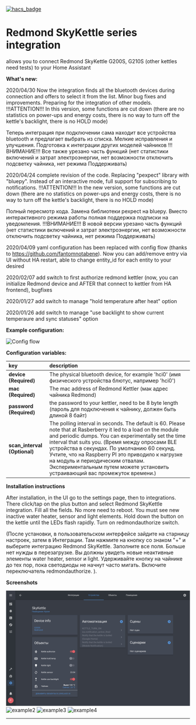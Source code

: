 [![hacs_badge](https://img.shields.io/badge/HACS-Custom-orange.svg)](https://github.com/custom-components/hacs)

# Redmond SkyKettle series integration
allows you to connect Redmond SkyKettle G200S, G210S (other kettles need tests) to your Home Assistant


**What's new:**

2020/04/30 Now the integration finds all the bluetooth devices during connection and offers to select it from the list. Minor bug fixes and improvements. Preparing for the integration of other models. !!!ATTENTION!!! In this version, some functions are cut down (there are no statistics on power-ups and energy costs, there is no way to turn off the kettle's backlight, there is no HOLD mode)

Теперь интеграция при подключении сама находит все устройства bluetooth и предлагает выбрать из списка. Мелкие исправления и улучшения. Подготовка к интеграции других моделей чайников !!!ВНИМАНИЕ!!! Все также урезано часть функций (нет статистики включений и затрат электроэнергии, нет возможности отключить подсветку чайника, нет режима Поддерживать)

2020/04/24 complete revision of the code. Replacing "pexpect" library with "bluepy". Instead of an interactive mode, full support for subscribing to notifications. !!!ATTENTION!!! In the new version, some functions are cut down (there are no statistics on power-ups and energy costs, there is no way to turn off the kettle's backlight, there is no HOLD mode)

Полный пересмотр кода. Замена библиотеки pexpect на bluepy. Вместо интерактивного режима работы полная поддержка подписки на уведомления. !!!ВНИМАНИЕ!!! В новой версии урезано часть функций (нет статистики включений и затрат электроэнергии, нет возможности отключить подсветку чайника, нет режима Поддерживать)

2020/04/09 yaml configuration has been replaced with config flow (thanks to https://github.com/fantomnotabene). Now you can add/remove entry via UI without HA restart, able to change entity_id for each entity to your desired

2020/02/07 add switch to first authorize redmond kettler (now, you can initialize Redmond device and AFTER that connect to kettler from HA frontend), bugfixes

2020/01/27 add switch to manage "hold temperature after heat" option

2020/01/26 add switch to manage "use backlight to show current temperaure and sync statuses" option


**Example configuration:**

<img width="456" alt="Config flow" src="https://user-images.githubusercontent.com/9576189/78805578-3fdca180-79ca-11ea-9dda-5710c7f46f66.png">


**Configuration variables:**  
  
key | description  
:--- | :---  
**device (Required)** | The physical bluetooth device, for example 'hci0' (имя физического устройства блютус, например 'hci0')
**mac (Required)** | The mac address of Redmond Kettler (мак адрес чайника Redmond)
**password (Required)** | the password to your kettler, need to be 8 byte length (пароль для подключения к чайнику, должен быть длиной 8 байт)
**scan_interval (Optional)** | The polling interval in seconds. The default is 60. Please note that at Rasberberry it led to a load on the module and periodic dumps. You can experimentally set the time interval that suits you. (Время между опросами BLE устройства в секундах. По умолчанию 60 секунд. Учтите, что на Raspberry PI  это приводило к нагрузке на модуль и периодическим отвалам. Экспериментальным путем можете установить устраивающий вас промежуток времени.)


  
**Installation instructions**

<p>After installation, in the UI go to the settings page, then to integrations. There click/tap on the plus button and select Redmond SkyKettle integration. Fill all the fields. No more need to reboot. You must see new inactive water heater, sensor and light elements. Hold down the button on the kettle until the LEDs flash rapidly. Turn on redmondauthorize switch.

(После установки, в пользовательском интерфейсе зайдите на старницу настроек, затем в Интеграции. Там нажмите на кнопку со знаком "+" и выберите интеграцию Redmond SkyKettle. Заполните все поля. Больше нет нужды в перезагрузке. Вы должны увидеть новые неактивные элементы water heater, sensor и light. Удерживайте кнопку на чайнике до тех пор, пока светодиоды не начнут часто мигать. Включите переключатель redmondauthorize. ).</p>



**Screenshots**

![example1][exampleimg1]
![example2][exampleimg2]
![example3][exampleimg3]
![example4][exampleimg4]



***


[exampleimg1]: 01.jpg
[exampleimg2]: 02.jpg
[exampleimg3]: 03.jpg
[exampleimg4]: 04.jpg
